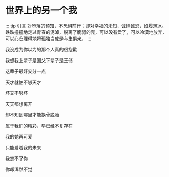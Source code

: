 # 世界上的另一个我

::: tip 引言
对堕落的预知，不恐惧前行；却对幸福的未知，诚惶诚恐，如履薄冰。跌跌撞撞地走过青春的泥淖，脱离了脆弱的壳，可以没有爱了，可以冷漠地放弃，可以心安理得地将孤独当成是与生俱来。
:::

我没成为你以为的那个人真的很抱歉

我想我上辈子是国父下辈子是王储

这辈子最好安分一点

天才就怕不够天才

坏又不够坏

天天都想离开

却不知到哪里才能换骨脱胎

属于我们的精彩，早已经不复存在

我的她再可爱

只能爱着我的未来

我忘不了你

你却浑然不觉
